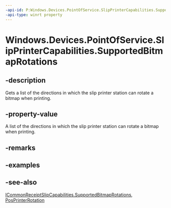 ----api-id: P:Windows.Devices.PointOfService.SlipPrinterCapabilities.SupportedBitmapRotations
-api-type: winrt property
---<!-- Property syntaxpublic Windows.Foundation.Collections.IVectorView<Windows.Devices.PointOfService.PosPrinterRotation> SupportedBitmapRotations { get; }--># Windows.Devices.PointOfService.SlipPrinterCapabilities.SupportedBitmapRotations## -descriptionGets a list of the directions in which the slip printer station can rotate a bitmap when printing.## -property-valueA list of the directions in which the slip printer station can rotate a bitmap when printing.## -remarks## -examples## -see-also[ICommonReceiptSlipCapabilities.SupportedBitmapRotations](icommonreceiptslipcapabilities_supportedbitmaprotations.md), [PosPrinterRotation](posprinterrotation.md)